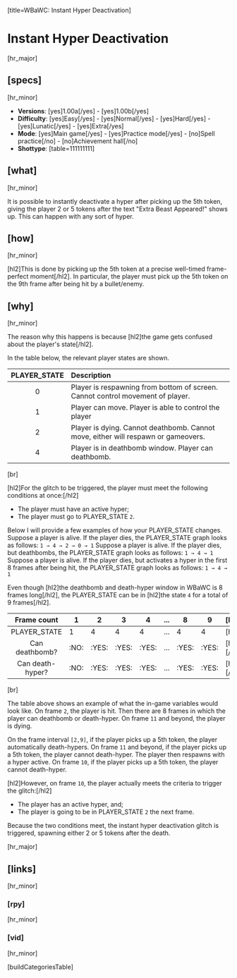 [title=WBaWC: Instant Hyper Deactivation]
# Instant Hyper Deactivation
[hr_major]

## [specs]
[hr_minor]

* **Versions**: [yes]1.00a[/yes] - [yes]1.00b[/yes]
* **Difficulty**: [yes]Easy[/yes] - [yes]Normal[/yes] - [yes]Hard[/yes] - [yes]Lunatic[/yes] - [yes]Extra[/yes]
* **Mode**: [yes]Main game[/yes] -  [yes]Practice mode[/yes] - [no]Spell practice[/no] - [no]Achievement hall[/no]
* **Shottype**: [table=111111111]


## [what] 
[hr_minor]

It is possible to instantly deactivate a hyper after picking up the 5th token, giving the player 2 or 5 tokens after the text "Extra Beast Appeared!" shows up. This can happen with any sort of hyper.

## [how]
[hr_minor]

[hl2]This is done by picking up the 5th token at a precise well-timed frame-perfect moment[/hl2]. In particular, the player must pick up the 5th token on the 9th frame after being hit by a bullet/enemy.


## [why]
[hr_minor]

The reason why this happens is because [hl2]the game gets confused about the player's state[/hl2].

In the table below, the relevant player states are shown.

| PLAYER_STATE | Description |
|:------------:|:-----------|
|       0      | Player is respawning from bottom of screen. Cannot control movement of player. |
|       1      | Player can move. Player is able to control the player|
|       2      | Player is dying. Cannot deathbomb. Cannot move, either will respawn or gameovers.|
|       4      | Player is in deathbomb window. Player can deathbomb.|

[br]

[hl2]For the glitch to be triggered, the player must meet the following conditions at once:[/hl2]
+ The player must have an active hyper;
+ The player must go to PLAYER_STATE ``2``.

Below I will provide a few examples of how your PLAYER\_STATE changes.
Suppose a player is alive. If the player dies, the PLAYER\_STATE graph looks as follows:
``1 → 4 → 2 → 0 → 1``
Suppose a player is alive. If the player dies, but deathbombs, the PLAYER\_STATE graph looks as follows:
``1 → 4 → 1``
Suppose a player is alive. If the player dies, but activates a hyper in the first 8 frames after being hit, the PLAYER\_STATE graph looks as follows:
``1 → 4 → 1``

Even though [hl2]the deathbomb and death-hyper window in WBaWC is 8 frames long[/hl2], the PLAYER\_STATE can be in [hl2]the state ``4`` for a total of 9 frames[/hl2].

|  Frame count | 1 | 2 | 3 | 4 |... | 8 | 9 | [hl1]10[/hl1] | 11 | 
|:------------:|---|---|---|---|---|---|---|----|----|
| PLAYER_STATE | 1 | 4 | 4 | 4 | ... | 4 | 4 | [hl1]4[/hl1]  | 2  |
| Can deathbomb? | :NO: | :YES: |:YES: |:YES:|  ... | :YES: | :YES: | [hl1]:NO:[/hl1]  | :NO:  |
| Can death-hyper? | :NO: | :YES: | :YES: |:YES:| ... | :YES: | :YES: | [hl1]:NO:[/hl1]  | :NO:  | 

[br]

The table above shows an example of what the in-game variables would look like. 
On frame ``2``, the player is hit. Then there are 8 frames in which the player can deathbomb or death-hyper. On frame ``11`` and beyond, the player is dying.

On the frame interval ``[2,9]``, if the player picks up a 5th token, the player automatically death-hypers. 
On frame ``11`` and beyond, if the player picks up a 5th token, the player cannot death-hyper. The player then respawns with a hyper active.
On frame ``10``, if the player picks up a 5th token, the player cannot death-hyper.

[hl2]However, on frame ``10``, the player actually meets the criteria to trigger the glitch:[/hl2]
+ The player has an active hyper, and;
+ The player is going to be in PLAYER_STATE ``2`` the next frame.

Because the two conditions meet, the instant hyper deactivation glitch is triggered, spawning either 2 or 5 tokens after the death.


[hr_major]
## [links]
[hr_minor]
### [rpy]
[hr_minor]
### [vid]
[hr_minor]

[buildCategoriesTable]